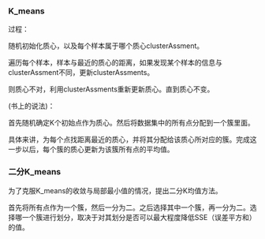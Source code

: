 ### K_means

过程：

随机初始化质心，以及每个样本属于哪个质心clusterAssment。

遍历每个样本，样本与最近的质心的距离，如果发现某个样本的信息与clusterAssment不同，更新clusterAssments。

则质心不对，利用clusterAssments重新更新质心。直到质心不变。



(书上的说法)：

首先随机确定K个初始点作为质心。然后将数据集中的所有点分配到一个簇里面。

具体来讲，为每个点找距离最近的质心，并将其分配给该质心所对应的簇。完成这一步以后，每个簇的质心更新为该簇所有点的平均值。



### 二分K_means

为了克服K_means的收敛与局部最小值的情况，提出二分K均值方法。

首先将所有点作为一个簇，然后一分为二。之后选择其中一个簇，再一分为二。选择哪一个簇进行划分，取决于对其划分是否可以最大程度降低SSE（误差平方和）的值。